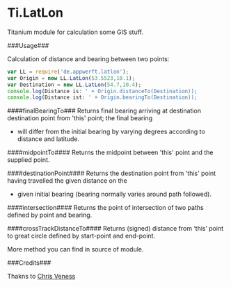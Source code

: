 Ti.LatLon
=========

Titanium module for calculation some GIS stuff.

###Usage###

Calculation of distance and bearing between two points:
```javascript
var LL = require('de.appwerft.latlon');
var Origin = new LL.LatLon(53.5523,10.1);
var Destination = new LL.LatLon(54.7,10.4);
console.log(Distance is: ' + Origin.distanceTo(Destination));
console.log(Distance ist: ' + Origin.bearingTo(Destination));

```

####finalBearingTo###
Returns final bearing arriving at destination destination point from 'this' point; the final bearing
* will differ from the initial bearing by varying degrees according to distance and latitude.

####midpointTo####
Returns the midpoint between 'this' point and the supplied point.

####destinationPoint####
Returns the destination point from 'this' point having travelled the given distance on the
* given initial bearing (bearing normally varies around path followed).

####intersection####
Returns the point of intersection of two paths defined by point and bearing.

####crossTrackDistanceTo####
Returns (signed) distance from ‘this’ point to great circle defined by start-point and end-point.


More method you can find in source of module.


###Credits###

Thakns to [Chris Veness](http://www.movable-type.co.uk/scripts/latlong.html)